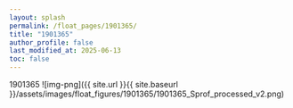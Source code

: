 ```yaml
---
layout: splash
permalink: /float_pages/1901365/
title: "1901365"
author_profile: false
last_modified_at: 2025-06-13
toc: false
---
```

 
1901365
![img-png]({{ site.url }}{{ site.baseurl }}/assets/images/float_figures/1901365/1901365_Sprof_processed_v2.png)